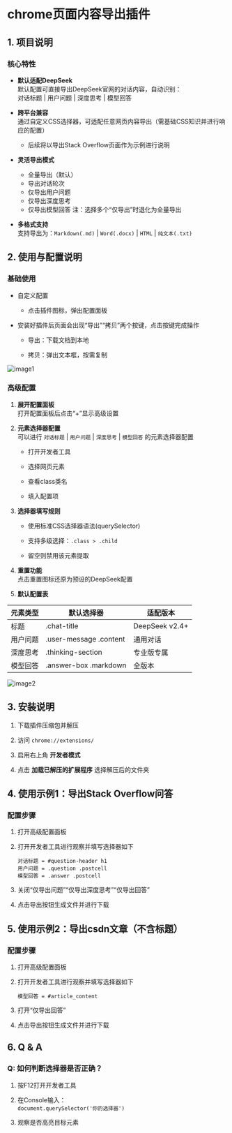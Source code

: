 
# chrome页面内容导出插件

## 1. 项目说明

### 核心特性
- **默认适配DeepSeek**  
  默认配置可直接导出DeepSeek官网的对话内容，自动识别：  
  对话标题 | 用户问题 | 深度思考 | 模型回答

- **跨平台兼容**  
  通过自定义CSS选择器，可适配任意网页内容导出（需基础CSS知识并进行响应的配置）
  - 后续将以导出Stack Overflow页面作为示例进行说明

- **灵活导出模式**
    - 全量导出（默认）
    - 导出对话轮次
    - 仅导出用户问题
    - 仅导出深度思考
    - 仅导出模型回答
  注：选择多个“仅导出”时退化为全量导出

-   **多格式支持**  
    支持导出为：`Markdown(.md)` | `Word(.docx)` | `HTML` | `纯文本(.txt)`


## 2\. 使用与配置说明

### 基础使用

- 自定义配置
  - 点击插件图标，弹出配置面板

- 安装好插件后页面会出现“导出”“拷贝”两个按键，点击按键完成操作

  - 导出：下载文档到本地

  - 拷贝：弹出文本框，按需复制

![image1](https://github.com/Joeoeoeoe/page-exporter/raw/main/screenshots/1.png)

### 高级配置

1.  **展开配置面板**  
    打开配置面板后点击“+”显示高级设置

2.  **元素选择器配置**  
    可以进行 `对话标题` | `用户问题` | `深度思考` | `模型回答` 的元素选择器配置

    - 打开开发者工具

    - 选择网页元素

    - 查看class类名

    - 填入配置项

3.  **选择器填写规则**

    -   使用标准CSS选择器语法(querySelector)

    -   支持多级选择：`.class > .child`

    -   留空则禁用该元素提取

4.  **重置功能**  
    点击重置图标还原为预设的DeepSeek配置

5.  **默认配置表**

| 元素类型 | 默认选择器 | 适配版本 |
|- | - | - | 
| 标题 | .chat-title | DeepSeek v2.4+ |
| 用户问题 | .user-message .content | 通用对话 |
| 深度思考 | .thinking-section | 专业版专属 |
| 模型回答 | .answer-box .markdown | 全版本 |


![image2](https://github.com/Joeoeoeoe/page-exporter/raw/main/screenshots/2.png)



## 3\. 安装说明

1.  下载插件压缩包并解压

2.  访问 `chrome://extensions/`

3.  启用右上角 **开发者模式**

4.  点击 **加载已解压的扩展程序** 选择解压后的文件夹



## 4\. 使用示例1：导出Stack Overflow问答

### 配置步骤

1.  打开高级配置面板

2.  打开开发者工具进行观察并填写选择器如下

    ```
    对话标题 = #question-header h1
    用户问题 = .question .postcell
    模型回答 = .answer .postcell
    ```
    
3.  关闭“仅导出问题”“仅导出深度思考”“仅导出回答”

4.  点击导出按钮生成文件并进行下载


## 5\. 使用示例2：导出csdn文章（不含标题）

### 配置步骤

1.  打开高级配置面板

2.  打开开发者工具进行观察并填写选择器如下

    ```
    模型回答 = #article_content
    ```

3.  打开“仅导出回答”

4.  点击导出按钮生成文件并进行下载


## 6\. Q & A

### Q: 如何判断选择器是否正确？

1.  按F12打开开发者工具

2.  在Console输入：  
    `document.querySelector('你的选择器')`

3.  观察是否高亮目标元素

